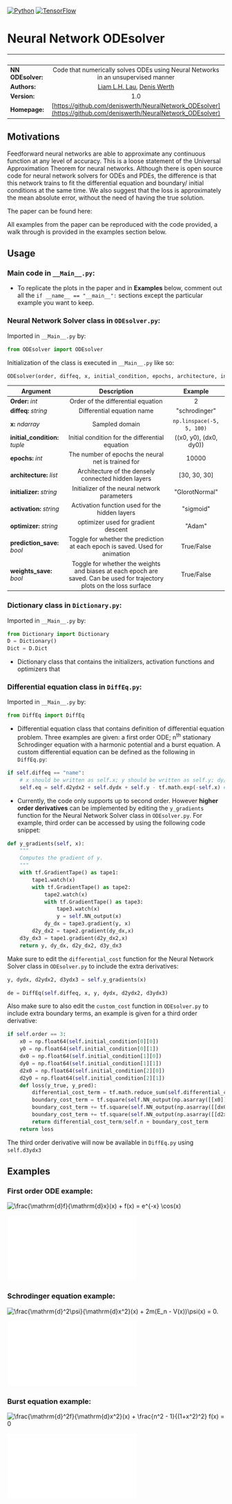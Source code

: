 [![Python](https://img.shields.io/badge/python-3.8.2-blue.svg)](https://python.org)
[![TensorFlow](https://img.shields.io/badge/TensorFlow-2.2-orange.svg)](https://tensorflow.org)
# Neural Network ODEsolver
| &nbsp;        | &nbsp;           |
| ------------- |:-------------:|
|**NN ODEsolver:**  | Code that numerically solves ODEs using Neural Networks in an unsupervised manner|
| **Authors:**  |[Liam L.H. Lau](https://github.com/LiamLau1), [Denis Werth](https://github.com/deniswerth)|
| **Version:**  | 1.0|
| **Homepage:**  | [https://github.com/deniswerth/NeuralNetwork_ODEsolver](https://github.com/deniswerth/NeuralNetwork_ODEsolver)|
## Motivations
Feedforward neural networks are able to approximate any continuous function at any level of accuracy. This is a loose statement of the Universal Approximation Theorem for neural networks. Although there is open source code for neural network solvers for ODEs and PDEs, the difference is that this network trains to fit the differential equation and boundary/ initial conditions at the same time. We also suggest that the loss is approximately the mean absolute error, without the need of having the true solution. 

The paper can be found here:

All examples from the paper can be reproduced with the code provided, a walk through is provided in the examples section below.

## Usage
### Main code in `__Main__.py`:
* To replicate the plots in the paper and in **Examples** below, comment out all the `if __name__ == "__main__":` sections except the particular example you want to keep.

### Neural Network Solver class in `ODEsolver.py`:
Imported in `__Main__.py` by:

```python
from ODEsolver import ODEsolver
```

Initialization of the class is executed in `__Main__.py` like so:

```python
ODEsolver(order, diffeq, x, initial_condition, epochs, architecture, initializer, activation, optimizer, prediction_save, weights_save)
```

| Argument  | Description  | Example |
| ------------- |:-------------:|:-------------:|
| **Order:** *int* | Order of the differential equation | 2 |
| **diffeq:** *string* | Differential equation name | "schrodinger" |
| **x:** *ndarray* | Sampled domain | `np.linspace(-5, 5, 100)` |
| **initial_condition:** *tuple* | Initial condition for the differential equation | ((x0, y0), (dx0, dy0)) |
| **epochs:** *int* | The number of epochs the neural net is trained for | 10000 |
| **architecture:** *list* | Architecture of the densely connected hidden layers | [30, 30, 30]|
| **initializer:** *string* | Initializer of the neural network parameters | "GlorotNormal" |
| **activation:** *string* | Activation function used for the hidden layers | "sigmoid" |
| **optimizer:** *string* | optimizer used for gradient descent | "Adam" |
| **prediction_save:** *bool* | Toggle for whether the prediction at each epoch is saved. Used for animation | True/False |
| **weights_save:** *bool* | Toggle for whether the weights and biases at each epoch are saved. Can be used for trajectory plots on the loss surface| True/False |


### Dictionary class in `Dictionary.py`:
Imported in `__Main__.py` by:

```python
from Dictionary import Dictionary
D = Dictionary()
Dict = D.Dict
```

* Dictionary class that contains the initializers, activation functions and optimizers that 

### Differential equation class in `DiffEq.py`:
Imported in `__Main__.py` by:

```python
from DiffEq import DiffEq
```

* Differential equation class that contains definition of differential equation problem. Three examples are given: a first order ODE; n<sup>th</sup> stationary Schrodinger equation with a harmonic potential and a burst equation.
A custom differential equation can be defined as the following in `DiffEq.py`:
```python
if self.diffeq == "name":
    # x should be written as self.x; y should be written as self.y; dy/dx should be written as self.dydx and d2y/dx2 should be written as self.d2ydx2
    self.eq = self.d2ydx2 + self.dydx + self.y - tf.math.exp(-self.x) # Your custom differential equation

```
* Currently, the code only supports up to second order. However **higher order derivatives** can be implemented by editing the `y_gradients` function for the Neural Network Solver class in `ODEsolver.py`. For example, third order can be accessed by using the following code snippet:
```python
def y_gradients(self, x):
    """
    Computes the gradient of y.
    """
    with tf.GradientTape() as tape1:
        tape1.watch(x)
        with tf.GradientTape() as tape2:
            tape2.watch(x)
            with tf.GradientTape() as tape3:
                tape3.watch(x)
                y = self.NN_output(x)
            dy_dx = tape3.gradient(y, x)
        d2y_dx2 = tape2.gradient(dy_dx,x)
    d3y_dx3 = tape1.gradient(d2y_dx2,x)
    return y, dy_dx, d2y_dx2, d3y_dx3
```
Make sure to edit the `differential_cost` function for the Neural Network Solver class in `ODEsolver.py` to include the extra derivatives:

```python
y, dydx, d2ydx2, d3ydx3 = self.y_gradients(x)
```

```python
de = DiffEq(self.diffeq, x, y, dydx, d2ydx2, d3ydx3)
```
Also make sure to also edit the `custom_cost` function in `ODEsolver.py` to include extra boundary terms, an example is given for a third order derivative:
```python
if self.order == 3:
    x0 = np.float64(self.initial_condition[0][0])
    y0 = np.float64(self.initial_condition[0][1])
    dx0 = np.float64(self.initial_condition[1][0])
    dy0 = np.float64(self.initial_condition[1][1])
    d2x0 = np.float64(self.initial_condition[2][0])
    d2y0 = np.float64(self.initial_condition[2][1])
    def loss(y_true, y_pred):
        differential_cost_term = tf.math.reduce_sum(self.differential_cost(x))
        boundary_cost_term = tf.square(self.NN_output(np.asarray([[x0]]))[0][0] - y0)
        boundary_cost_term += tf.square(self.NN_output(np.asarray([[dx0]]))[0][0] - dy0)
        boundary_cost_term += tf.square(self.NN_output(np.asarray([[d2x0]]))[0][0] - d2y0)
        return differential_cost_term/self.n + boundary_cost_term
    return loss
```

The third order derivative will now be available in `DiffEq.py` using `self.d3ydx3`

## Examples
### First order ODE example:
![\frac{\mathrm{d}f}{\mathrm{d}x}(x) + f(x) = e^{-x} \cos(x)](https://render.githubusercontent.com/render/math?math=%5Cfrac%7B%5Cmathrm%7Bd%7Df%7D%7B%5Cmathrm%7Bd%7Dx%7D(x)%20%2B%20f(x)%20%3D%20e%5E%7B-x%7D%20%5Ccos(x))

![  ](Figures/Figure_1.pdf)

### Schrodinger equation example:
![\frac{\mathrm{d}^2\psi}{\mathrm{d}x^2}(x) + 2m(E_n - V(x))\psi(x) = 0.](https://render.githubusercontent.com/render/math?math=%5Cfrac%7B%5Cmathrm%7Bd%7D%5E2%5Cpsi%7D%7B%5Cmathrm%7Bd%7Dx%5E2%7D(x)%20%2B%202m(E_n%20-%20V(x))%5Cpsi(x)%20%3D%200)

![  ](Figures/Figure_3.pdf)

### Burst equation example:
![\frac{\mathrm{d}^2f}{\mathrm{d}x^2}(x) + \frac{n^2 - 1}{(1+x^2)^2} f(x) = 0](https://render.githubusercontent.com/render/math?math=%5Cfrac%7B%5Cmathrm%7Bd%7D%5E2f%7D%7B%5Cmathrm%7Bd%7Dx%5E2%7D(x)%20%2B%20%5Cfrac%7Bn%5E2%20-%201%7D%7B(1%2Bx%5E2)%5E2%7D%20f(x)%20%3D%200)

![  ](Figures/Figure_4_batch.pdf)
